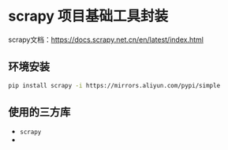 # scrapy 项目基础工具封装

scrapy文档：https://docs.scrapy.net.cn/en/latest/index.html

## 环境安装
```bash
pip install scrapy -i https://mirrors.aliyun.com/pypi/simple

```

## 使用的三方库
   * `scrapy`
   * 